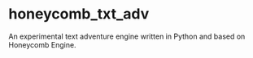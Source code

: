 # honeycomb_txt_adv
An experimental text adventure engine written in Python and based on Honeycomb Engine.
